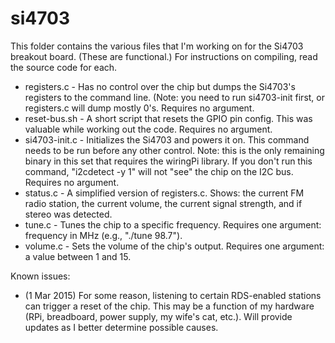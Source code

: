 # si4703
This folder contains the various files that I'm working on for the Si4703 breakout board. (These are functional.)  For instructions on compiling, read the source code for each.

* registers.c - Has no control over the chip but dumps the Si4703's registers to the command line.  (Note: you need to run si4703-init first, or registers.c will dump mostly 0's.  Requires no argument.
* reset-bus.sh - A short script that resets the GPIO pin config.  This was valuable while working out the code.  Requires no argument.
* si4703-init.c - Initializes the Si4703 and powers it on.  This command needs to be run before any other control.  Note: this is the only remaining binary in this set that requires the wiringPi library.  If you don't run this command, "i2cdetect -y 1" will not "see" the chip on the I2C bus.  Requires no argument.
* status.c - A simplified version of registers.c.  Shows: the current FM radio station, the current volume, the current signal strength, and if stereo was detected.
* tune.c - Tunes the chip to a specific frequency.  Requires one argument: frequency in MHz (e.g., "./tune 98.7").
* volume.c - Sets the volume of the chip's output.  Requires one argument: a value between 1 and 15.

Known issues:
* (1 Mar 2015) For some reason, listening to certain RDS-enabled stations can trigger a reset of the chip.  This may be a function of my hardware (RPi, breadboard, power supply, my wife's cat, etc.).  Will provide updates as I better determine possible causes.
